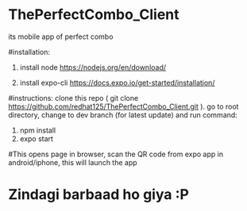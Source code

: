 # ThePerfectCombo_Client
its mobile app of perfect combo



#installation:

1. install node
https://nodejs.org/en/download/

2. install expo-cli
https://docs.expo.io/get-started/installation/

#instructions:
clone this repo ( git clone https://github.com/redhat125/ThePerfectCombo_Client.git ). go to root directory, change to dev branch (for latest update) and run command:
1. npm install
2. expo start

#This opens page in browser, scan the QR code from expo app in android/iphone, this will launch the app


# Zindagi barbaad ho giya :P



